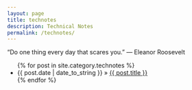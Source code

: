 ```yaml
---
layout: page
title: technotes
description: Technical Notes
permalink: /technotes/
---
```


“Do one thing every day that scares you.”
― Eleanor Roosevelt
<ul>
  {% for post in site.category.technotes %}
    <li>
        <span>{{ post.date | date_to_string }}</span> » <a href="{{ post.url }}" title="{{ post.title }}">{{ post.title }}</a>
    </li>
  {% endfor %}
</ul>

